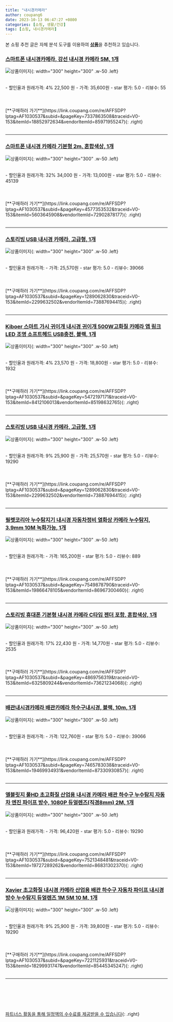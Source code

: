 ```yaml
---
title: "내시경카메라"
author: coupang6
date: 2023-10-13 06:47:27 +0800
categories: [쇼핑, 생활/건강]
tags: [쇼핑, 내시경카메라]
---
```


본 쇼핑 추천 글은 자체 분석 도구를 이용하여 [**상품**](https://link.coupang.com/a/bao1ui)을 추천하고 있습니다.

### [스마트폰 내시경카메라, 강선 내시경 카메라 5M, 1개](https://link.coupang.com/re/AFFSDP?lptag=AF1030537&subid=&pageKey=7337863508&traceid=V0-153&itemId=18852972634&vendorItemId=85971955247)

![상품이미지](https://thumbnail9.coupangcdn.com/thumbnails/remote/230x230ex/image/vendor_inventory/d164/7080877e5965c3129b3b1a31ff86f47ede849ffd51c706957bccd7c5d6b8.jpeg){: width="300" height="300" .w-50 .left}


<br>
- 할인율과 원래가격: 4%  22,500   원
- 가격: 35,600원
- star 평가: 5.0
- 리뷰수: 55
<br>
<br>
<br>
<br>
[**구매하러 가기**](https://link.coupang.com/re/AFFSDP?lptag=AF1030537&subid=&pageKey=7337863508&traceid=V0-153&itemId=18852972634&vendorItemId=85971955247){: .right}
<br>
<br>

---

### [스마트폰 내시경 카메라 기본형 2m, 혼합색상, 1개](https://link.coupang.com/re/AFFSDP?lptag=AF1030537&subid=&pageKey=4577353532&traceid=V0-153&itemId=5603645908&vendorItemId=72902878177)

![상품이미지](https://thumbnail10.coupangcdn.com/thumbnails/remote/230x230ex/image/retail/images/2020/12/08/9/0/ffcaeaa1-f56a-4d55-afd1-599823bbca15.jpg){: width="300" height="300" .w-50 .left}


<br>
- 할인율과 원래가격: 32%  34,000   원
- 가격: 13,000원
- star 평가: 5.0
- 리뷰수: 45139
<br>
<br>
<br>
<br>
[**구매하러 가기**](https://link.coupang.com/re/AFFSDP?lptag=AF1030537&subid=&pageKey=4577353532&traceid=V0-153&itemId=5603645908&vendorItemId=72902878177){: .right}
<br>
<br>

---

### [스토리빙 USB 내시경 카메라, 고급형, 1개](https://link.coupang.com/re/AFFSDP?lptag=AF1030537&subid=&pageKey=1289062830&traceid=V0-153&itemId=2299632502&vendorItemId=73887694415)

![상품이미지](https://thumbnail6.coupangcdn.com/thumbnails/remote/230x230ex/image/retail/images/2021/02/09/10/2/42d89da8-e09c-4349-a9b0-be755740501a.jpg){: width="300" height="300" .w-50 .left}


<br>
- 할인율과 원래가격: 
- 가격: 25,570원
- star 평가: 5.0
- 리뷰수: 39066
<br>
<br>
<br>
<br>
[**구매하러 가기**](https://link.coupang.com/re/AFFSDP?lptag=AF1030537&subid=&pageKey=1289062830&traceid=V0-153&itemId=2299632502&vendorItemId=73887694415){: .right}
<br>
<br>

---

### [Kiboer 스마트 가시 귀이개 내시경 귀이개 500W고화질 카메라 앱 링크 LED 조명 소프트헤드 USB충전, 블랙, 1개](https://link.coupang.com/re/AFFSDP?lptag=AF1030537&subid=&pageKey=5472197171&traceid=V0-153&itemId=8412106013&vendorItemId=85198632765)

![상품이미지](https://thumbnail7.coupangcdn.com/thumbnails/remote/230x230ex/image/vendor_inventory/c895/667cd1b614d6d7e2e1a4e5153f0aaae2e7189ee9a66adc21e03bb5f0bcae.jpg){: width="300" height="300" .w-50 .left}


<br>
- 할인율과 원래가격: 4%  23,570   원
- 가격: 18,800원
- star 평가: 5.0
- 리뷰수: 1932
<br>
<br>
<br>
<br>
[**구매하러 가기**](https://link.coupang.com/re/AFFSDP?lptag=AF1030537&subid=&pageKey=5472197171&traceid=V0-153&itemId=8412106013&vendorItemId=85198632765){: .right}
<br>
<br>

---

### [스토리빙 USB 내시경 카메라, 고급형, 1개](https://link.coupang.com/re/AFFSDP?lptag=AF1030537&subid=&pageKey=1289062830&traceid=V0-153&itemId=2299632502&vendorItemId=73887694415)

![상품이미지](https://thumbnail6.coupangcdn.com/thumbnails/remote/230x230ex/image/retail/images/2021/02/09/10/2/42d89da8-e09c-4349-a9b0-be755740501a.jpg){: width="300" height="300" .w-50 .left}


<br>
- 할인율과 원래가격: 9%  25,900   원
- 가격: 25,570원
- star 평가: 5.0
- 리뷰수: 19290
<br>
<br>
<br>
<br>
[**구매하러 가기**](https://link.coupang.com/re/AFFSDP?lptag=AF1030537&subid=&pageKey=1289062830&traceid=V0-153&itemId=2299632502&vendorItemId=73887694415){: .right}
<br>
<br>

---

### [필렛코리아 누수탐지기 내시경 자동차정비 열화상 카메라 누수탐지, 3.9mm 10M 녹화가능, 1개](https://link.coupang.com/re/AFFSDP?lptag=AF1030537&subid=&pageKey=7549878790&traceid=V0-153&itemId=19866478105&vendorItemId=86967300460)

![상품이미지](https://thumbnail7.coupangcdn.com/thumbnails/remote/230x230ex/image/vendor_inventory/4557/d0f642dbcf524918d203ffd7dd43a9d285650bfaebd7dece149be9191752.png){: width="300" height="300" .w-50 .left}


<br>
- 할인율과 원래가격: 
- 가격: 165,200원
- star 평가: 5.0
- 리뷰수: 889
<br>
<br>
<br>
<br>
[**구매하러 가기**](https://link.coupang.com/re/AFFSDP?lptag=AF1030537&subid=&pageKey=7549878790&traceid=V0-153&itemId=19866478105&vendorItemId=86967300460){: .right}
<br>
<br>

---

### [스토리빙 휴대폰 기본형 내시경 카메라 C타입 젠더 포함, 혼합색상, 1개](https://link.coupang.com/re/AFFSDP?lptag=AF1030537&subid=&pageKey=4869756319&traceid=V0-153&itemId=6325809244&vendorItemId=73621234068)

![상품이미지](https://thumbnail8.coupangcdn.com/thumbnails/remote/230x230ex/image/retail/images/2021/01/25/17/9/0b1da898-ba65-4ae4-8827-41ac867cbb02.jpg){: width="300" height="300" .w-50 .left}


<br>
- 할인율과 원래가격: 17%  22,430   원
- 가격: 14,770원
- star 평가: 5.0
- 리뷰수: 2535
<br>
<br>
<br>
<br>
[**구매하러 가기**](https://link.coupang.com/re/AFFSDP?lptag=AF1030537&subid=&pageKey=4869756319&traceid=V0-153&itemId=6325809244&vendorItemId=73621234068){: .right}
<br>
<br>

---

### [배관내시경카메라 배관카메라 하수구내시경, 블랙, 10m, 1개](https://link.coupang.com/re/AFFSDP?lptag=AF1030537&subid=&pageKey=7465783038&traceid=V0-153&itemId=19469934931&vendorItemId=87330930857)

![상품이미지](https://thumbnail9.coupangcdn.com/thumbnails/remote/230x230ex/image/vendor_inventory/ef2e/b58ef49ace47e287659751053ad1f533e2605021a3a11adbcf3fea6c7823.jpg){: width="300" height="300" .w-50 .left}


<br>
- 할인율과 원래가격: 
- 가격: 122,760원
- star 평가: 5.0
- 리뷰수: 39066
<br>
<br>
<br>
<br>
[**구매하러 가기**](https://link.coupang.com/re/AFFSDP?lptag=AF1030537&subid=&pageKey=7465783038&traceid=V0-153&itemId=19469934931&vendorItemId=87330930857){: .right}
<br>
<br>

---

### [엘블릿지 풀HD 초고화질 산업용 내시경 카메라 배관 하수구 누수탐지 자동차 엔진 파이프 방수, 1080P 듀얼렌즈(직경8mm) 2M, 1개](https://link.coupang.com/re/AFFSDP?lptag=AF1030537&subid=&pageKey=7521348481&traceid=V0-153&itemId=19727289262&vendorItemId=86831302370)

![상품이미지](https://thumbnail9.coupangcdn.com/thumbnails/remote/230x230ex/image/vendor_inventory/7f18/a0fba71f82a0969847c9c38089cd9a253442b2beb11363dd676250887b47.png){: width="300" height="300" .w-50 .left}


<br>
- 할인율과 원래가격: 
- 가격: 96,420원
- star 평가: 5.0
- 리뷰수: 19290
<br>
<br>
<br>
<br>
[**구매하러 가기**](https://link.coupang.com/re/AFFSDP?lptag=AF1030537&subid=&pageKey=7521348481&traceid=V0-153&itemId=19727289262&vendorItemId=86831302370){: .right}
<br>
<br>

---

### [Xavier 초고화질 내시경 카메라 산업용 배관 하수구 자동차 파이프 내시경 방수 누수탐지 듀얼렌즈 1M 5M 10 M, 1개](https://link.coupang.com/re/AFFSDP?lptag=AF1030537&subid=&pageKey=7221125931&traceid=V0-153&itemId=18299931747&vendorItemId=85445345247)

![상품이미지](https://thumbnail6.coupangcdn.com/thumbnails/remote/230x230ex/image/vendor_inventory/6931/f4f8f4bb783e43111be6127f478938aba18a68ad2a1d0a02762ed75e97af.jpg){: width="300" height="300" .w-50 .left}


<br>
- 할인율과 원래가격: 9%  25,900   원
- 가격: 39,800원
- star 평가: 5.0
- 리뷰수: 19290
<br>
<br>
<br>
<br>
[**구매하러 가기**](https://link.coupang.com/re/AFFSDP?lptag=AF1030537&subid=&pageKey=7221125931&traceid=V0-153&itemId=18299931747&vendorItemId=85445345247){: .right}
<br>
<br>

---
<br><br><br><br><br> [파트너스 활동을 통해 일정액의 수수료를 제공받을 수 있습니다](https://link.coupang.com/a/bao1ui){: .right}